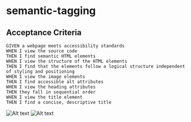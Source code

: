 # semantic-tagging

## Acceptance Criteria

```
GIVEN a webpage meets accessibility standards
WHEN I view the source code
THEN I find semantic HTML elements
WHEN I view the structure of the HTML elements
THEN I find that the elements follow a logical structure independent of styling and positioning
WHEN I view the image elements
THEN I find accessible alt attributes
WHEN I view the heading attributes
THEN they fall in sequential order
WHEN I view the title element
THEN I find a concise, descriptive title
```

![Alt text](hw\semantic-tagging\assets\images\readme-screenshot.png "Screenshoot 1")
![Alt text](hw\semantic-tagging\assets\images\readme-screenshot-2.png "Screenshoot 2")